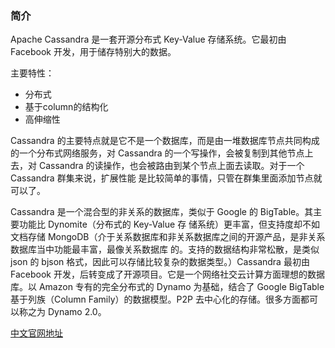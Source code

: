 ### 简介

Apache Cassandra 是一套开源分布式 Key-Value 存储系统。它最初由 Facebook 开发，用于储存特别大的数据。

主要特性：
- 分布式
- 基于column的结构化
- 高伸缩性

Cassandra 的主要特点就是它不是一个数据库，而是由一堆数据库节点共同构成的一个分布式网络服务，对 Cassandra 的一个写操作，会被复制到其他节点上去，对 Cassandra 的读操作，也会被路由到某个节点上面去读取。对于一个 Cassandra 群集来说，扩展性能 是比较简单的事情，只管在群集里面添加节点就可以了。

Cassandra 是一个混合型的非关系的数据库，类似于 Google 的 BigTable。其主要功能比 Dynomite（分布式的 Key-Value 存 储系统）更丰富，但支持度却不如文档存储 MongoDB（介于关系数据库和非关系数据库之间的开源产品，是非关系数据库当中功能最丰富，最像关系数据库 的。支持的数据结构非常松散，是类似 json 的 bjson 格式，因此可以存储比较复杂的数据类型。）Cassandra 最初由 Facebook 开发，后转变成了开源项目。它是一个网络社交云计算方面理想的数据库。以 Amazon 专有的完全分布式的 Dynamo 为基础，结合了 Google BigTable 基于列族（Column Family）的数据模型。P2P 去中心化的存储。很多方面都可以称之为 Dynamo 2.0。

[中文官网地址](http://www.cassandra.com.cn/)

